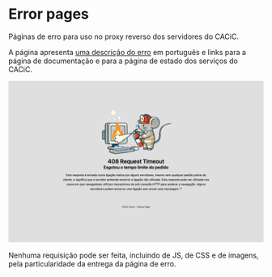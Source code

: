 # Error pages

Páginas de erro para uso no proxy reverso dos servidores do CACiC.

A página apresenta [uma descrição do erro](https://developer.mozilla.org/en-US/docs/Web/HTTP/Status) em português e links para a página de documentação e para a página de estado dos serviços do CACiC.

![Captura de tela do projeto](.assets/screenshot.png)

Nenhuma requisição pode ser feita, incluindo de JS, de CSS e de imagens, pela particularidade da entrega da página de erro.